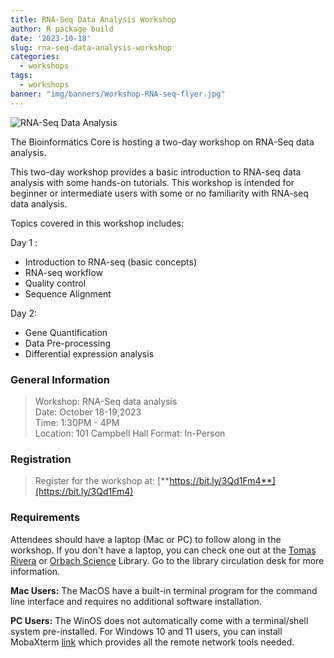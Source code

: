 ```yaml
---
title: RNA-Seq Data Analysis Workshop
author: R package build
date: '2023-10-18'
slug: rna-seq-data-analysis-workshop
categories:
  - workshops
tags:
  - workshops
banner: "img/banners/Workshop-RNA-seq-flyer.jpg"
---
```


![RNA-Seq Data Analysis](images/Workshop-RNA-seq-flyer.jpg)

The Bioinformatics Core is hosting a two-day workshop on RNA-Seq data analysis.

This two-day workshop provides a basic introduction to RNA-seq data analysis with some hands-on tutorials. This workshop is intended for beginner or intermediate users with some or no familiarity with RNA-seq data analysis.

Topics covered in this workshop includes:

Day 1 :

-   Introduction to RNA-seq (basic concepts)
-   RNA-seq workflow
-   Quality control
-   Sequence Alignment

Day 2:

-   Gene Quantification
-   Data Pre-processing
-   Differential expression analysis

### General Information

> Workshop: RNA-Seq data analysis  
> Date: October 18-19,2023  
> Time: 1:30PM - 4PM  
> Location: 101 Campbell Hall Format: In-Person

### Registration

> Register for the workshop at: [**https://bit.ly/3Qd1Fm4**](https://bit.ly/3Qd1Fm4)

### Requirements

Attendees should have a laptop (Mac or PC) to follow along in the workshop. If you don't have a laptop, you can check one out at the [Tomas Rivera](https://library.ucr.edu/libraries/tomas-rivera-library) or [Orbach Science](https://library.ucr.edu/libraries/orbach-science-library) Library. Go to the library circulation desk for more information.

**Mac Users:** The MacOS have a built-in terminal program for the command line interface and requires no additional software installation.

**PC Users:** The WinOS does not automatically come with a terminal/shell system pre-installed. For Windows 10 and 11 users, you can install MobaXterm [link](https://mobaxterm.mobatek.net) which provides all the remote network tools needed.
